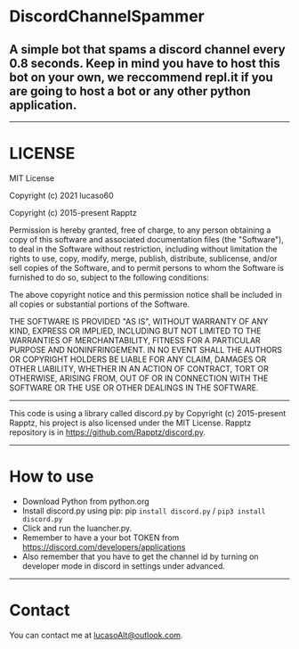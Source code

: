 
# DiscordChannelSpammer
 A simple bot that spams a discord channel every 0.8 seconds. Keep in mind you have to host this bot on your own, we reccommend repl.it if you are going to host a bot or any other python application.
---
___

# LICENSE
MIT License

Copyright (c) 2021 lucaso60

Copyright (c) 2015-present Rapptz

Permission is hereby granted, free of charge, to any person obtaining a copy
of this software and associated documentation files (the "Software"), to deal
in the Software without restriction, including without limitation the rights
to use, copy, modify, merge, publish, distribute, sublicense, and/or sell
copies of the Software, and to permit persons to whom the Software is
furnished to do so, subject to the following conditions:

The above copyright notice and this permission notice shall be included in all
copies or substantial portions of the Software.

THE SOFTWARE IS PROVIDED "AS IS", WITHOUT WARRANTY OF ANY KIND, EXPRESS OR
IMPLIED, INCLUDING BUT NOT LIMITED TO THE WARRANTIES OF MERCHANTABILITY,
FITNESS FOR A PARTICULAR PURPOSE AND NONINFRINGEMENT. IN NO EVENT SHALL THE
AUTHORS OR COPYRIGHT HOLDERS BE LIABLE FOR ANY CLAIM, DAMAGES OR OTHER
LIABILITY, WHETHER IN AN ACTION OF CONTRACT, TORT OR OTHERWISE, ARISING FROM,
OUT OF OR IN CONNECTION WITH THE SOFTWARE OR THE USE OR OTHER DEALINGS IN THE
SOFTWARE.
_____

This code is using a library called discord.py by Copyright (c) 2015-present Rapptz, his project is also licensed under the MIT License. 
Rapptz repository is in https://github.com/Rapptz/discord.py.
_______________

# How to use
- Download Python from python.org
- Install discord.py using pip: pip `install discord.py` / `pip3 install discord.py`
- Click and run the luancher.py.
- Remember to have a your bot TOKEN from https://discord.com/developers/applications
- Also remember that you have to get the channel id by turning on developer mode in discord in settings under advanced.
----
# Contact
You can contact me at lucasoAlt@outlook.com.
